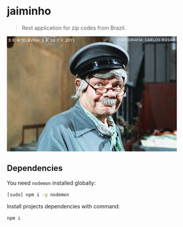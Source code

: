 # jaiminho

> Rest application for zip codes from Brazil.

![](assets/jaiminho.jpg)

## Dependencies

You need `nodemon` installed globally:

```sh
[sudo] npm i -g nodemon
```

Install projects dependencies with command:

```sh
npm i
```
